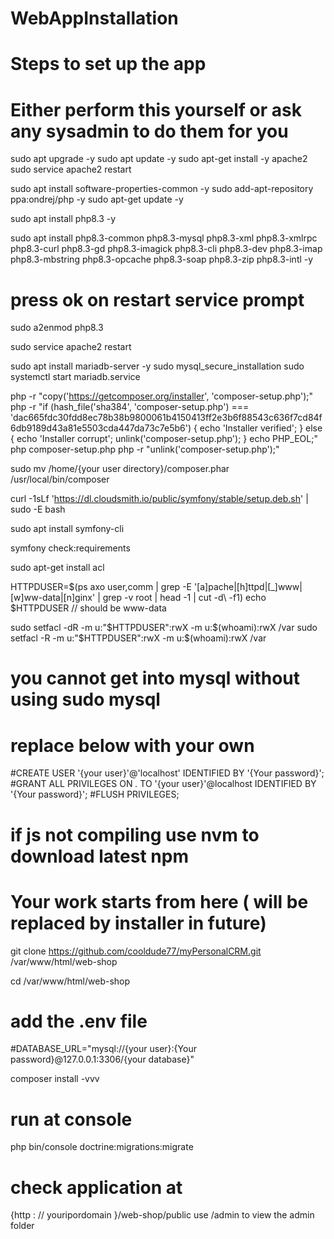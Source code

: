 # WebAppInstallation
# Steps to set up the app 
# Either perform this yourself or ask any sysadmin to do them for you

sudo apt upgrade -y
sudo apt update -y
sudo apt-get install -y apache2
sudo service apache2 restart


sudo apt install software-properties-common -y
sudo add-apt-repository ppa:ondrej/php -y
sudo apt-get update -y

sudo apt install php8.3 -y

sudo apt install php8.3-common php8.3-mysql php8.3-xml php8.3-xmlrpc php8.3-curl php8.3-gd php8.3-imagick php8.3-cli php8.3-dev php8.3-imap php8.3-mbstring php8.3-opcache php8.3-soap php8.3-zip php8.3-intl -y

# press ok on restart service prompt

sudo a2enmod php8.3
  
sudo service apache2 restart


sudo apt install mariadb-server -y
sudo mysql_secure_installation
sudo systemctl start mariadb.service


php -r "copy('https://getcomposer.org/installer', 'composer-setup.php');"
php -r "if (hash_file('sha384', 'composer-setup.php') === 'dac665fdc30fdd8ec78b38b9800061b4150413ff2e3b6f88543c636f7cd84f6db9189d43a81e5503cda447da73c7e5b6') { echo 'Installer verified'; } else { echo 'Installer corrupt'; unlink('composer-setup.php'); } echo PHP_EOL;"
php composer-setup.php
php -r "unlink('composer-setup.php');"

sudo mv /home/{your user directory}/composer.phar /usr/local/bin/composer
 

curl -1sLf 'https://dl.cloudsmith.io/public/symfony/stable/setup.deb.sh' | sudo -E bash

sudo apt install symfony-cli


symfony check:requirements

sudo apt-get install acl


HTTPDUSER=$(ps axo user,comm | grep -E '[a]pache|[h]ttpd|[_]www|[w]ww-data|[n]ginx' | grep -v root | head -1 | cut -d\  -f1)
echo $HTTPDUSER // should be www-data

sudo setfacl -dR -m u:"$HTTPDUSER":rwX -m u:$(whoami):rwX /var 
sudo setfacl -R -m u:"$HTTPDUSER":rwX -m u:$(whoami):rwX /var

# you cannot get into mysql without using sudo mysql
# replace below with your own

#CREATE USER '{your user}'@'localhost' IDENTIFIED BY '{Your password}';
#GRANT ALL PRIVILEGES ON *.* TO '{your user}'@localhost IDENTIFIED BY '{Your password}';
#FLUSH PRIVILEGES;

# if js not compiling use nvm to download latest npm 


# Your work starts from here ( will be replaced by installer in future)

git clone https://github.com/cooldude77/myPersonalCRM.git /var/www/html/web-shop

cd /var/www/html/web-shop

# add the .env file
#DATABASE_URL="mysql://{your user}:{Your password}@127.0.0.1:3306/{your database}"

composer install -vvv

# run at console 
php bin/console doctrine:migrations:migrate

# check application at 
{http : // youripordomain }/web-shop/public 
use /admin to view the admin folder
